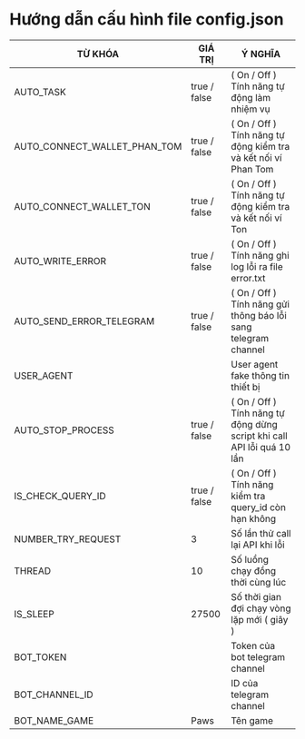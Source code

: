 # Hướng dẫn cấu hình file config.json
| TỪ KHÓA   | GIÁ TRỊ      | Ý NGHĨA                                                                |
|-----------|--------------|------------------------------------------------------------------------|
| AUTO_TASK | true / false | ( On / Off ) Tính năng tự động làm nhiệm vụ                            |
| AUTO_CONNECT_WALLET_PHAN_TOM | true / false | ( On / Off ) Tính năng tự động kiểm tra và kết nối ví Phan Tom         |
| AUTO_CONNECT_WALLET_TON | true / false | ( On / Off ) Tính năng tự động kiểm tra và kết nối ví Ton              |
| AUTO_WRITE_ERROR | true / false | ( On / Off ) Tính năng ghi log lỗi ra file error.txt                   |
| AUTO_SEND_ERROR_TELEGRAM | true / false | ( On / Off ) Tính năng gửi thông báo lỗi sang telegram channel         |
| USER_AGENT |              | User agent fake thông tin thiết bị                                     |
| AUTO_STOP_PROCESS | true / false | ( On / Off ) Tính năng tự động dừng script khi call API lỗi quá 10 lần |
| IS_CHECK_QUERY_ID | true / false | ( On / Off ) Tính năng kiểm tra query_id còn hạn không                 |
| NUMBER_TRY_REQUEST | 3            | Số lần thử call lại API khi lỗi                                        |
| THREAD | 10           | Số luồng chạy đồng thời cùng lúc                                       |
| IS_SLEEP | 27500        | Số thời gian đợi chạy vòng lặp mới ( giây )                            |
| BOT_TOKEN |              | Token của bot telegram channel                                         |
| BOT_CHANNEL_ID |              | ID của telegram channel                                                |
| BOT_NAME_GAME | Paws         | Tên game                                                               |
